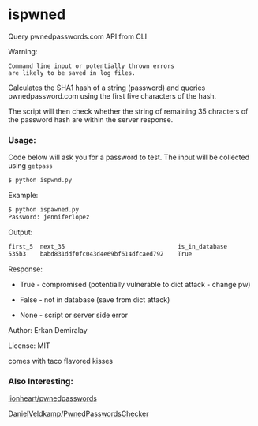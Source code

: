 # ispwned
Query pwnedpasswords.com API from CLI

Warning:
```
Command line input or potentially thrown errors 
are likely to be saved in log files.
```

Calculates the SHA1 hash of a string (password) and 
queries pwnedpassword.com  using the first five characters 
of the hash.

The script will then check whether 
the string of remaining 35 chracters of the password hash
are within the server response.

### Usage:
Code below will ask you for a password to test.
The input will be collected using ``getpass``

```bash   
$ python ispwnd.py
```

Example:

```bash   
$ python ispawned.py
Password: jenniferlopez
```

Output:
```bash
first_5  next_35                                is_in_database
535b3    babd831ddf0fc043d4e69bf614dfcaed792    True
```

Response:

 - True  - compromised (potentially vulnerable to dict attack - change pw)
 
 - False - not in database (save from dict attack)
 
 - None  - script or server side error
  

Author: Erkan Demiralay

License: MIT

comes with taco flavored kisses

### Also Interesting:

[lionheart/pwnedpasswords](https://github.com/lionheart/pwnedpasswords)

[DanielVeldkamp/PwnedPasswordsChecker](https://github.com/DanielVeldkamp/PwnedPasswordsChecker)

